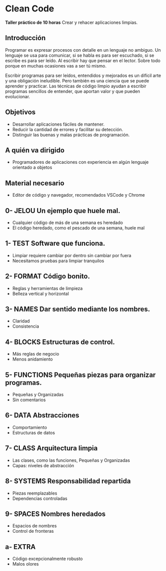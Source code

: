# Clean Code

**Taller práctico de 10 horas**
Crear y rehacer aplicaciones limpias.

## Introducción

Programar es expresar procesos con detalle en un lenguaje no ambiguo. Un lenguaje se usa para comunicar, si se habla es para ser escuchado, si se escribe es para ser leído. Al escribir hay que pensar en el lector. Sobre todo porque en muchas ocasiones vas a ser tú mismo.

Escribir programas para ser leídos, entendidos y mejorados es un difícil arte y una obligación ineludible. Pero también es una ciencia que se puede aprender y practicar. Las técnicas de código limpio ayudan a escribir programas sencillos de entender, que aportan valor y que pueden evolucionar.

## Objetivos

* Desarrollar aplicaciones fáciles de mantener.
* Reducir la cantidad de errores y facilitar su detección.
* Distinguir las buenas y malas prácticas de programación.

## A quién va dirigido

* Programadores de aplicaciones con experiencia en algún lenguaje orientado a objetos

## Material necesario

* Editor de código y navegador, recomendados VSCode y Chrome

## 0- JELOU Un ejemplo que huele mal.

* Cualquier código de más de una semana es heredado
* El código heredado, como el pescado de una semana, huele mal

## 1- TEST Software que funciona.

* Limpiar requiere cambiar por dentro sin cambiar por fuera
* Necesitamos pruebas para limpiar tranquilos

## 2- FORMAT Código bonito.

* Reglas y herramientas de limpieza
* Belleza vertical y horizontal

## 3- NAMES Dar sentido mediante los nombres.

* Claridad
* Consistencia

## 4- BLOCKS Estructuras de control.

* Más reglas de negocio
* Menos anidamiento

## 5- FUNCTIONS Pequeñas piezas para organizar programas.

* Pequeñas y Organizadas
* Sin comentarios

## 6- DATA Abstracciones

* Comportamiento
* Estructuras de datos

## 7- CLASS Arquitectura limpia

* Las clases, como las funciones, Pequeñas y Organizadas
* Capas: niveles de abstracción

## 8- SYSTEMS Responsabilidad repartida

* Piezas reemplazables
* Dependencias controladas

## 9- SPACES Nombres heredados

* Espacios de nombres
* Control de fronteras

## a- EXTRA

* Código excepcionalmente robusto
* Malos olores
